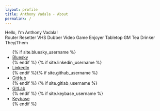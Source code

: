 ```yaml
---
layout: profile
title: Anthony Vadala - About
permalink: /
---
```


<!-- Menu Radius Override For About Page -->
<style>
	ul.topnav {
		border-bottom-right-radius: 0px !important;
		border-bottom-left-radius: 0px !important;
}
</style>

<!-- Profile Header -->
<div id="background">
	<div id="circular"></div>
</div>

<!-- Short Intro -->
<div id="title">Hello, I'm Anthony Vadala!</div>
<div id="sub-title">
	<span class="tag">Router Resetter</span>
	<span class="tag">VHS Dubber</span>
	<span class="tag">Video Game Enjoyer</span>
	<span class="tag">Tabletop GM</span>
	<span class="tag">Tea Drinker</span>
	<span class="tag">They/Them</span>
</div>

<!-- Social Media Links -->
<ul class="buttonList">
	{% if site.bluesky_username %}
	<li class="button bluesky">
		<a href="https://bsky.app/profile/{{ site.bluesky_username }}" rel="noopener" accesskey="b" data-instant>
			<span class="fab fa-bluesky"></span> Bluesky</a>
	</li>
	{% endif %} {% if site.linkedin_username %}
	<li class="button linkedin">
		<a href="https://www.linkedin.com/in/{{ site.linkedin_username }}" rel="noopener" accesskey="l" data-instant>
			<span class="fab fa-linkedin-in"></span> LinkedIn</a>
	</li>
	{% endif %}{% if site.github_username %}
	<li class="button github ">
		<a href="https://github.com/{{ site.github_username }}" rel="noopener" accesskey="g" data-instant>
			<span class="fab fa-github"></span> GitHub</a>
	</li>
	{% endif %} {% if site.gitlab_username %}
	<li class="button gitlab ">
		<a href="https://gitlab.com/{{ site.gitlab_username }}" rel="noopener" accesskey="i" data-instant>
			<span class="fab fa-gitlab"></span> GitLab</a>
	</li>
	{% endif %} {% if site.keybase_username %}
	<li class="button keybase">
		<a href="https://keybase.io/{{ site.keybase_username }}" rel="noopener" accesskey="k">
			<span class="fab fa-keybase"></span> Keybase</a>
	</li>
	{% endif %}
</ul>